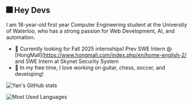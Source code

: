 ## 🎆 Hey Devs 

I am 18-year-old first year Computer Engineering student at the University of Waterloo, who has a strong passion for Web Development, AI, and automation. 
  * 💼 Currently looking for Fall 2025 internships! Prev SWE Intern @ [HongMall](https://www.hongmall.com/index.php/en/home-english-2/ and SWE Intern at Skynet Security System
  * 🌱 In my free time, I love working on guitar, chess, soccer, and developing! 

![Yan's GitHub stats](https://github-readme-stats.vercel.app/api?username=yanxue06&hide=issues&show_icons=true&theme=radical)

![Most Used Languages](https://github-readme-stats.vercel.app/api/top-langs/?username=yanxue06&hide=c,jupyter%20notebook&layout=compact&theme=dark)

